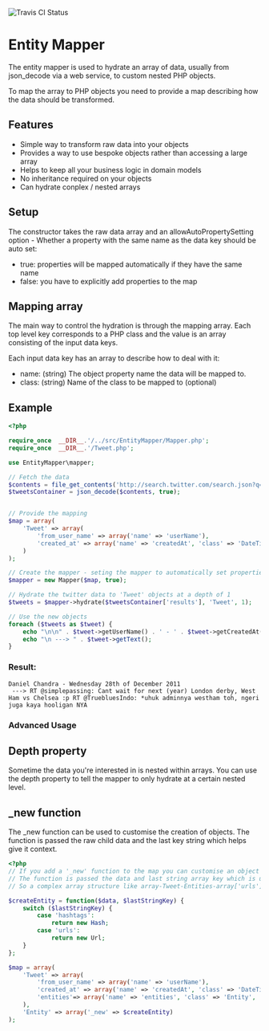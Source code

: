 ![Travis CI Status](https://secure.travis-ci.org/jcleveley/EntityMapper.png)

# Entity Mapper

The entity mapper is used to hydrate an array of data, usually from json_decode via a web service, to custom nested PHP objects.

To map the array to PHP objects you need to provide a map describing how the data should be transformed.

## Features

* Simple way to transform raw data into your objects
* Provides a way to use bespoke objects rather than accessing a large array
* Helps to keep all your business logic in domain models
* No inheritance required on your objects
* Can hydrate conplex / nested arrays

## Setup

The constructor takes the raw data array and an allowAutoPropertySetting option - Whether a property with the same name as the data key should be auto set:

* true: properties will be mapped automatically if they have the same name
* false: you have to explicitly add properties to the map

## Mapping array

The main way to control the hydration is through the mapping array. Each top level key corresponds to a PHP class and the value is an array consisting of the input data keys.

Each input data key has an array to describe how to deal with it:

* name: (string) The object property name the data will be mapped to.
* class: (string) Name of the class to be mapped to (optional)

## Example

```php
<?php

require_once  __DIR__.'/../src/EntityMapper/Mapper.php';
require_once  __DIR__.'/Tweet.php';

use EntityMapper\mapper;

// Fetch the data
$contents = file_get_contents('http://search.twitter.com/search.json?q=london&rpp=5');
$tweetsContainer = json_decode($contents, true);


// Provide the mapping
$map = array(
    'Tweet' => array(
        'from_user_name' => array('name' => 'userName'),
        'created_at' => array('name' => 'createdAt', 'class' => 'DateTime')
    )
);

// Create the mapper - seting the mapper to automatically set properties of the same name
$mapper = new Mapper($map, true);

// Hydrate the twitter data to 'Tweet' objects at a depth of 1
$tweets = $mapper->hydrate($tweetsContainer['results'], 'Tweet', 1);

// Use the new objects
foreach ($tweets as $tweet) {
    echo "\n\n" . $tweet->getUserName() . ' - ' . $tweet->getCreatedAt() ;
    echo "\n ---> " . $tweet->getText();
}
```
### Result:
```
Daniel Chandra - Wednesday 28th of December 2011
 ---> RT @simplepassing: Cant wait for next (year) London derby, West Ham vs Chelsea :p RT @TruebluesIndo: *uhuk adminnya westham toh, ngeri juga kaya hooligan NYA
```

### Advanced Usage

## Depth property
Sometime the data you're interested in is nested within arrays. You can use the depth property to tell the mapper to only hydrate at a certain nested level.

## _new function
The _new function can be used to customise the creation of objects.
The function is passed the raw child data and the last key string which helps give it context.



```php
<?php
// If you add a '_new' function to the map you can customise an object's creation.
// The function is passed the data and last string array key which is usefiul for deciding what object to create.
// So a complex array structure like array-Tweet-Entities-array['urls']-array-url can be hydrated pretty easily.

$createEntity = function($data, $lastStringKey) {
    switch ($lastStringKey) {
        case 'hashtags':
            return new Hash;
        case 'urls':
            return new Url;
    }
};

$map = array(
    'Tweet' => array(
        'from_user_name' => array('name' => 'userName'),
        'created_at' => array('name' => 'createdAt', 'class' => 'DateTime'),
        'entities'=> array('name' => 'entities', 'class' => 'Entity', 'depth' => 2)
    ),
    'Entity' => array('_new' => $createEntity)
);
```